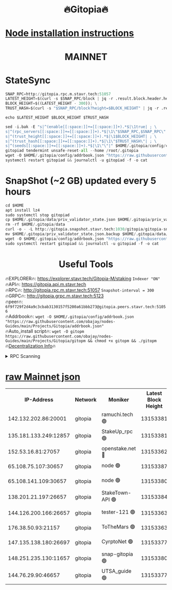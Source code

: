 <h1 align="center"> 🔥Gitopia🔥</h1>

[Node installation instructions](https://github.com/obajay/nodes-Guides/tree/main/Projects/Gitopia)
=

<h1 align="center"> MAINNET</h1>

# StateSync
```python
SNAP_RPC=http://gitopia.rpc.m.stavr.tech:51057
LATEST_HEIGHT=$(curl -s $SNAP_RPC/block | jq -r .result.block.header.height); \
BLOCK_HEIGHT=$((LATEST_HEIGHT - 300)); \
TRUST_HASH=$(curl -s "$SNAP_RPC/block?height=$BLOCK_HEIGHT" | jq -r .result.block_id.hash)

echo $LATEST_HEIGHT $BLOCK_HEIGHT $TRUST_HASH

sed -i.bak -E "s|^(enable[[:space:]]+=[[:space:]]+).*$|\1true| ; \
s|^(rpc_servers[[:space:]]+=[[:space:]]+).*$|\1\"$SNAP_RPC,$SNAP_RPC\"| ; \
s|^(trust_height[[:space:]]+=[[:space:]]+).*$|\1$BLOCK_HEIGHT| ; \
s|^(trust_hash[[:space:]]+=[[:space:]]+).*$|\1\"$TRUST_HASH\"| ; \
s|^(seeds[[:space:]]+=[[:space:]]+).*$|\1\"\"|" $HOME/.gitopia/config/config.toml
gitopiad tendermint unsafe-reset-all --home /root/.gitopia
wget -O $HOME/.gitopia/config/addrbook.json "https://raw.githubusercontent.com/obajay/nodes-Guides/main/Projects/Gitopia/addrbook.json"
systemctl restart gitopiad && journalctl -u gitopiad -f -o cat
```
# SnapShot (~2 GB) updated every 5 hours
```python
cd $HOME
apt install lz4
sudo systemctl stop gitopiad
cp $HOME/.gitopia/data/priv_validator_state.json $HOME/.gitopia/priv_validator_state.json.backup
rm -rf $HOME/.gitopia/data
curl -o - -L http://gitopia.snapshot.stavr.tech:1030/gitopia/gitopia-snap.tar.lz4 | lz4 -c -d - | tar -x -C $HOME/.gitopia --strip-components 2
mv $HOME/.gitopia/priv_validator_state.json.backup $HOME/.gitopia/data/priv_validator_state.json
wget -O $HOME/.gitopia/config/addrbook.json "https://raw.githubusercontent.com/obajay/nodes-Guides/main/Projects/Gitopia/addrbook.json"
sudo systemctl restart gitopiad && journalctl -u gitopiad -f -o cat
```
 <h1 align="center"> Useful Tools</h1>

🔥EXPLORER🔥:      https://explorer.stavr.tech/Gitopia-M/staking  `Indexer "ON"` \
🔥API🔥: 			 		 https://gitopia.api.m.stavr.tech \
🔥RPC🔥:           http://gitopia.rpc.m.stavr.tech:51057              `Snapshot-interval = 300` \
🔥GRPC🔥:          http://gitopia.grpc.m.stavr.tech:5123 \
🔥peer🔥:					 `6f9f729f2d4a9c3cbab3130157f5200a61bbb273@gitopia.peers.stavr.tech:51056` \
🔥Addrbook🔥:    ```wget -O $HOME/.gitopia/config/addrbook.json "https://raw.githubusercontent.com/obajay/nodes-Guides/main/Projects/Gitopia/addrbook.json"``` \
🔥Auto_install script🔥: ```wget -O gitopm https://raw.githubusercontent.com/obajay/nodes-Guides/main/Projects/Gitopia/gitopm && chmod +x gitopm && ./gitopm``` \
🔥[Decentralization Info](https://github.com/obajay/StateSync-snapshots/tree/main/Projects/Gitopia/Decentralization)🔥

<details>
<summary>RPC Scanning</summary>

<h2 align="center"> We scan nodes in real time every 4 hours. And we provide the final result of RPC endpoints.
We cannot influence the operation of these nodes in any way. </h2>


```python
If Voting Power is higher than 0 --> then the Node is a validator of the network and may be subject to attack and be a potential threat to the chain.
```
```python
We marked such validators with a red symbol
```

</details>

[raw Mainnet json](https://rpc-check.gitopm.stavr.tech/gitopm/rpc-gitopm-result.json)
=

<table><tr><th>IP-Address</th><th>Network</th><th>Moniker</th><th>Latest Block Height</th><th>Earliest Block Height</th><th>Catching Up</th><th>Tx Index</th><th>Voting Power</th><th>Scan Time</th></tr><tr><td>142.132.202.86:20001</td><td>gitopia</td><td>ramuchi.tech 🟢</td><td>13153381</td><td>6548337</td><td>False</td><td>on</td><td>0</td><td>2024-02-01T16:47:35.534556674UTC</td></tr><tr><td>135.181.133.249:12857</td><td>gitopia</td><td>StakeUp_rpc 🟢</td><td>13153381</td><td>8010001</td><td>False</td><td>on</td><td>0</td><td>2024-02-01T16:47:35.915984981UTC</td></tr><tr><td>152.53.16.81:27057</td><td>gitopia</td><td>openstake.net 🔴</td><td>13153362</td><td>10455001</td><td>False</td><td>off</td><td>28805</td><td>2024-02-01T16:46:59.544646036UTC</td></tr><tr><td>65.108.75.107:30657</td><td>gitopia</td><td>node 🟢</td><td>13153387</td><td>11907586</td><td>False</td><td>on</td><td>0</td><td>2024-02-01T16:47:44.828893758UTC</td></tr><tr><td>65.108.141.109:30657</td><td>gitopia</td><td>node 🟢</td><td>13153380</td><td>12299845</td><td>False</td><td>on</td><td>0</td><td>2024-02-01T16:47:34.917840911UTC</td></tr><tr><td>138.201.21.197:26657</td><td>gitopia</td><td>StakeTown-API 🟢</td><td>13153384</td><td>12733501</td><td>False</td><td>on</td><td>0</td><td>2024-02-01T16:47:40.372735876UTC</td></tr><tr><td>144.126.200.166:26657</td><td>gitopia</td><td>tester-121 🟢</td><td>13153363</td><td>12832814</td><td>False</td><td>off</td><td>0</td><td>2024-02-01T16:47:01.948616823UTC</td></tr><tr><td>176.38.50.93:21157</td><td>gitopia</td><td>ToTheMars 🟢</td><td>13153363</td><td>12883228</td><td>False</td><td>on</td><td>0</td><td>2024-02-01T16:47:02.302656355UTC</td></tr><tr><td>147.135.138.180:26697</td><td>gitopia</td><td>CyrptoNet 🟢</td><td>13153377</td><td>12883228</td><td>False</td><td>off</td><td>0</td><td>2024-02-01T16:47:30.289556461UTC</td></tr><tr><td>148.251.235.130:11657</td><td>gitopia</td><td>snap-gitopia 🟢</td><td>13153380</td><td>12908001</td><td>False</td><td>on</td><td>0</td><td>2024-02-01T16:47:35.274827668UTC</td></tr><tr><td>144.76.29.90:46657</td><td>gitopia</td><td>UTSA_guide 🟢</td><td>13153377</td><td>13035301</td><td>False</td><td>on</td><td>0</td><td>2024-02-01T16:47:29.972568359UTC</td></tr></table>
